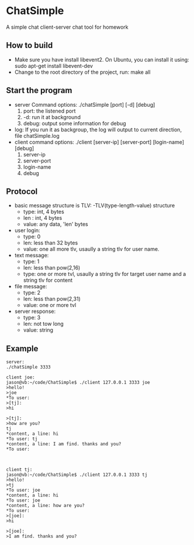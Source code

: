 # ChatSimple
A simple chat client-server chat tool for homework

## How to build
- Make sure you have install libevent2. On Ubuntu, you can install it using: sudo apt-get install libevent-dev
- Change to the root directory of the project, run: make all


## Start the program
- server Command options: ./chatSimple [port] [-d] [debug]
    1. port: the listened port
    2. -d: run it at background
    3. debug: output some information for debug
- log: If you run it as backgroup, the log will output to current direction, file chatSimple.log  
- client command options: ./client [server-ip] [server-port] [login-name] [debug]
    1. server-ip
    2. server-port
    3. login-name
    4. debug
    
## Protocol
- basic message structure is TLV: 
-TLV(type-length-value) structure
    - type: int, 4 bytes
    - len : int, 4 bytes
    - value: any data, 'len' bytes
- user login:
    - type: 0
    - len: less than 32 bytes
    - value: one all more tlv, usaully a string tlv for user name.
- text message:
    - type: 1
    - len: less than pow(2,16)
    - type: one or more tvl, usaully a string tlv for target user name and a string tlv for content
- file message:
    - type: 2
    - len: less than pow(2,31)
    - value: one or more tvl
- server response:
    - type: 3
    - len: not tow long
    - value: string

## Example
```
server:
./chatSimple 3333

client joe:
jason@vb:~/code/ChatSimple$ ./client 127.0.0.1 3333 joe
>hello! 
>joe
*To user: 
>[tj]:
>hi

>[tj]:
>how are you?
tj
*content, a line: hi
*To user: tj
*content, a line: I am find. thanks and you?
*To user: 



client tj:
jason@vb:~/code/ChatSimple$ ./client 127.0.0.1 3333 tj
>hello! 
>tj
*To user: joe
*content, a line: hi
*To user: joe
*content, a line: how are you?
*To user: 
>[joe]:
>hi

>[joe]:
>I am find. thanks and you?

```
    
    